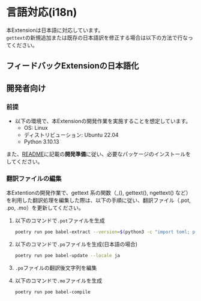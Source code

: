 # 言語対応(i18n)

本Extensionは日本語に対応しています。  
`gettext`の新規追加または既存の日本語訳を修正する場合は以下の方法で行なってください。

## フィードバックExtensionの日本語化



## 開発者向け

### 前提

* 以下の環境で、本Extensionの開発作業を実施することを想定しています。
  * OS: Linux
  * ディストリビューション: Ubuntu 22.04
  * Python 3.10.13

また、[README](../../README.md)に記載の**開発準備**に従い、必要なパッケージのインストールをしてください。

### 翻訳ファイルの編集

本Extentionの開発作業で、gettext 系の関数（_(), gettext(), ngettext() など）を利用した翻訳処理を編集した際は、以下の手順に従い、翻訳ファイル（.pot, .po, .mo）を更新してください。

1. 以下のコマンドで`.pot`ファイルを生成

    ```bash
    poetry run poe babel-extract --version=$(python3 -c "import toml; print(toml.load('pyproject.toml')['tool']['poetry']['version'])")
    ```

2. 以下のコマンドで`.po`ファイルを生成(日本語の場合)

    ```bash
    poetry run poe babel-update --locale ja
    ```

3. `.po`ファイルの翻訳後文字列を編集

4. 以下のコマンドで`.mo`ファイルを生成

    ```bash
    poetry run poe babel-compile
    ```
